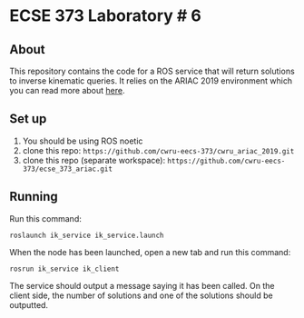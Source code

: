 # ECSE 373 Laboratory # 6

## About

This repository contains the code for a ROS service that will return solutions to inverse kinematic queries. It relies on the ARIAC 2019 environment which you can read more about [here](https://bitbucket.org/osrf/ariac/wiki2019/Home).

## Set up

1. You should be using ROS noetic
2. clone this repo: `https://github.com/cwru-eecs-373/cwru_ariac_2019.git`
3. clone this repo (separate workspace): `https://github.com/cwru-eecs-373/ecse_373_ariac.git`

## Running

Run this command:

```
roslaunch ik_service ik_service.launch
```

When the node has been launched, open a new tab and run this command:

```
rosrun ik_service ik_client
```

The service should output a message saying it has been called. On the client side, the number of solutions and one of the solutions should be outputted.
